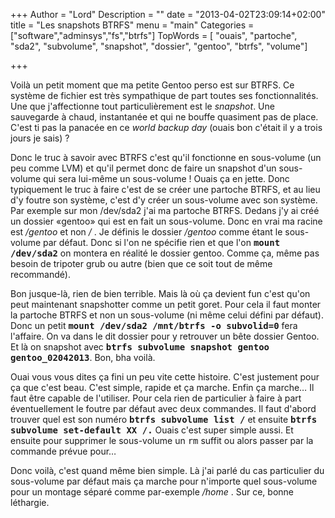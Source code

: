 +++
Author = "Lord"
Description = ""
date = "2013-04-02T23:09:14+02:00"
title = "Les snapshots BTRFS"
menu = "main"
Categories = ["software","adminsys","fs","btrfs"]
TopWords = [  "ouais", "partoche", "sda2", "subvolume", "snapshot", "dossier", "gentoo", "btrfs", "volume"]

+++

Voilà un petit moment que ma petite Gentoo perso est sur BTRFS.
Ce système de fichier est très sympathique de part toutes ses fonctionnalités.
Une que j'affectionne tout particulièrement est le *snapshot*.
Une sauvegarde à chaud, instantanée et qui ne bouffe quasiment pas de place.
C'est ti pas la panacée en ce *world backup day* (ouais bon c'était il y a trois jours je sais) ?

Donc le truc à savoir avec BTRFS c'est qu'il fonctionne en sous-volume (un peu comme LVM) et qu'il permet donc de faire un snapshot d'un sous-volume qui sera lui-même un sous-volume !
Ouais ça en jette.
Donc typiquement le truc à faire c'est de se créer une partoche BTRFS, et au lieu d'y foutre son système, c'est d'y créer un sous-volume avec son système.
Par exemple sur mon /dev/sda2 j'ai ma partoche BTRFS.
Dedans j'y ai créé un dossier «gentoo» qui est en fait un sous-volume.
Donc en vrai ma racine est */gentoo* et non */* .
Je définis le dossier */gentoo* comme étant le sous-volume par défaut.
Donc si l'on ne spécifie rien et que l'on **<samp>mount /dev/sda2</samp>** on montera en réalité le dossier gentoo.
Comme ça, même pas besoin de tripoter grub ou autre (bien que ce soit tout de même recommandé).

Bon jusque-là, rien de bien terrible.
Mais là où ça devient fun c'est qu'on peut maintenant snapshotter comme un petit goret.
Pour cela il faut monter la partoche BTRFS et non un sous-volume (ni même celui défini par défaut).
Donc un petit **<samp>mount /dev/sda2 /mnt/btrfs -o subvolid=0</samp>** fera l'affaire.
On va dans le dit dossier pour y retrouver un bête dossier Gentoo.
Et là on snapshot avec **<samp>btrfs subvolume snapshot gentoo gentoo_02042013</samp>**.
Bon, bha voilà.

Ouai vous vous dites ça fini un peu vite cette histoire.
C'est justement pour ça que c'est beau.
C'est simple, rapide et ça marche.
Enfin ça marche… Il faut être capable de l'utiliser.
Pour cela rien de particulier à faire à part éventuellement le foutre par défaut avec deux commandes.
Il faut d'abord trouver quel est son numéro **<samp>btrfs subvolume list /</samp>** et ensuite **<samp>btrfs subvolume set-default XX /.</samp>** Ouais c'est super simple aussi.
Et ensuite pour supprimer le sous-volume un <samp>rm</samp> suffit ou alors passer par la commande prévue pour…

Donc voilà, c'est quand même bien simple.
Là j'ai parlé du cas particulier du sous-volume par défaut mais ça marche pour n'importe quel sous-volume pour un montage séparé comme par-exemple */home* .
Sur ce, bonne léthargie.
